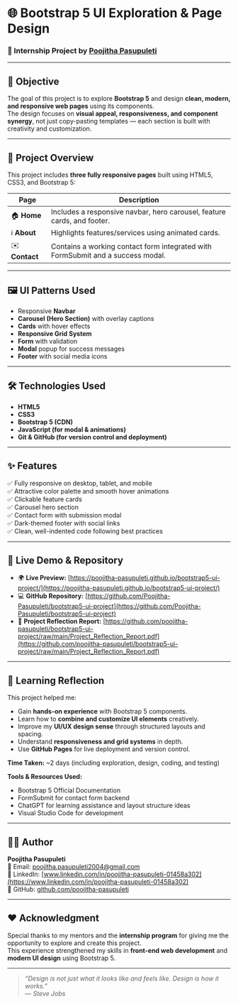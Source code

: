 # 🌐 Bootstrap 5 UI Exploration & Page Design  

### 🚀 Internship Project by [Poojitha Pasupuleti](https://www.linkedin.com/in/poojitha-pasupuleti-01458a302)

---

## 🎯 **Objective**
The goal of this project is to explore **Bootstrap 5** and design **clean, modern, and responsive web pages** using its components.  
The design focuses on **visual appeal, responsiveness, and component synergy**, not just copy-pasting templates — each section is built with creativity and customization.

---

## 🧩 **Project Overview**

This project includes **three fully responsive pages** built using HTML5, CSS3, and Bootstrap 5:

| Page | Description |
|------|--------------|
| 🏠 **Home** | Includes a responsive navbar, hero carousel, feature cards, and footer. |
| ℹ️ **About** | Highlights features/services using animated cards. |
| ✉️ **Contact** | Contains a working contact form integrated with FormSubmit and a success modal. |

---

## 🖼️ **UI Patterns Used**
- Responsive **Navbar**
- **Carousel (Hero Section)** with overlay captions
- **Cards** with hover effects
- **Responsive Grid System**
- **Form** with validation
- **Modal** popup for success messages
- **Footer** with social media icons

---

## 🛠️ **Technologies Used**
- **HTML5**
- **CSS3**
- **Bootstrap 5 (CDN)**
- **JavaScript (for modal & animations)**
- **Git & GitHub (for version control and deployment)**

---

## ✨ **Features**
✅ Fully responsive on desktop, tablet, and mobile  
✅ Attractive color palette and smooth hover animations  
✅ Clickable feature cards  
✅ Carousel hero section  
✅ Contact form with submission modal  
✅ Dark-themed footer with social links  
✅ Clean, well-indented code following best practices  

---

## 🔗 **Live Demo & Repository**

- 🌍 **Live Preview:** [https://poojitha-pasupuleti.github.io/bootstrap5-ui-project/](https://poojitha-pasupuleti.github.io/bootstrap5-ui-project/)
- 💻 **GitHub Repository:** [https://github.com/Poojitha-Pasupuleti/bootstrap5-ui-project](https://github.com/Poojitha-Pasupuleti/bootstrap5-ui-project)
- 📄 **Project Reflection Report:** [https://github.com/poojitha-pasupuleti/bootstrap5-ui-project/raw/main/Project_Reflection_Report.pdf](https://github.com/poojitha-pasupuleti/bootstrap5-ui-project/raw/main/Project_Reflection_Report.pdf)

---

## 🧠 **Learning Reflection**

This project helped me:
- Gain **hands-on experience** with Bootstrap 5 components.  
- Learn how to **combine and customize UI elements** creatively.  
- Improve my **UI/UX design sense** through structured layouts and spacing.  
- Understand **responsiveness and grid systems** in depth.  
- Use **GitHub Pages** for live deployment and version control.  

**Time Taken:** ~2 days (including exploration, design, coding, and testing)  

**Tools & Resources Used:**
- Bootstrap 5 Official Documentation  
- FormSubmit for contact form backend  
- ChatGPT for learning assistance and layout structure ideas  
- Visual Studio Code for development  

---

## 👩‍💻 **Author**
**Poojitha Pasupuleti**  
📧 Email: [poojitha.pasupuleti2004@gmail.com](mailto:poojitha.pasupuleti2004@gmail.com)  
💼 LinkedIn: [www.linkedin.com/in/poojitha-pasupuleti-01458a302](https://www.linkedin.com/in/poojitha-pasupuleti-01458a302)  
🐙 GitHub: [github.com/poojitha-pasupuleti](https://github.com/poojitha-pasupuleti)

---

## ❤️ **Acknowledgment**
Special thanks to my mentors and the **internship program** for giving me the opportunity to explore and create this project.  
This experience strengthened my skills in **front-end web development** and **modern UI design** using Bootstrap 5.

---

> _“Design is not just what it looks like and feels like. Design is how it works.”_  
> — *Steve Jobs*
